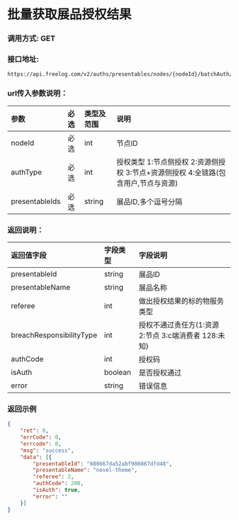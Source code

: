 # 批量获取展品授权结果



### 调用方式: GET



### 接口地址:

```
https://api.freelog.com/v2/auths/presentables/nodes/{nodeId}/batchAuth/result
```


### url传入参数说明：

| 参数 | 必选 | 类型及范围 | 说明 |
| :--- | :--- | :--- | :--- |
| nodeId | 必选 | int  | 节点ID |
| authType | 必选 | int  | 授权类型 1:节点侧授权 2:资源侧授权 3:节点+资源侧授权 4:全链路(包含用户,节点与资源) |
| presentableIds | 必选 | string | 展品ID,多个逗号分隔 |



### 返回说明：

| 返回值字段 | 字段类型 | 字段说明 |
| :--- | :--- | :--- |
| presentableId | string | 展品ID |
| presentableName | string | 展品名称 |
| referee | int | 做出授权结果的标的物服务类型 |
| breachResponsibilityType | int | 授权不通过责任方(1:资源 2:节点 3:c端消费者 128:未知) |
| authCode | int | 授权码 |
| isAuth | boolean | 是否授权通过 |
| error | string | 错误信息 |



### 返回示例

```json
{
	"ret": 0,
	"errCode": 0,
	"errcode": 0,
	"msg": "success",
	"data": [{
		"presentableId": "608667da52abf900867dfd48",
		"presentableName": "novel-theme",
		"referee": 2,
		"authCode": 200,
		"isAuth": true,
		"error": ""
	}]
}
```
